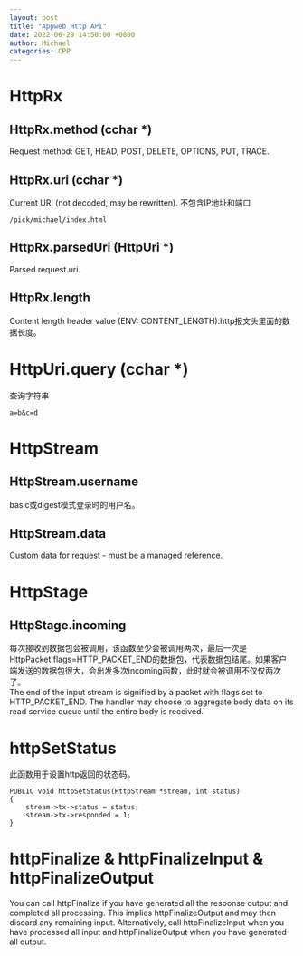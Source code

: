 ```yaml
---
layout: post
title: "Appweb Http API"
date: 2022-06-29 14:50:00 +0800
author: Michael
categories: CPP
---
```


# HttpRx
## HttpRx.method (cchar *)
Request method: GET, HEAD, POST, DELETE, OPTIONS, PUT, TRACE.

##  HttpRx.uri (cchar *)
Current URI (not decoded, may be rewritten). 不包含IP地址和端口

	/pick/michael/index.html

## HttpRx.parsedUri (HttpUri *)
Parsed request uri.

## HttpRx.length
Content length header value (ENV: CONTENT_LENGTH).http报文头里面的数据长度。

# HttpUri.query (cchar *)
查询字符串

	a=b&c=d

# HttpStream
## HttpStream.username
basic或digest模式登录时的用户名。

## HttpStream.data
Custom data for request - must be a managed reference.

# HttpStage
## HttpStage.incoming
每次接收到数据包会被调用，该函数至少会被调用两次，最后一次是HttpPacket.flags=HTTP_PACKET_END的数据包，代表数据包结尾。如果客户端发送的数据包很大，会出发多次incoming函数，此时就会被调用不仅仅两次了。  
The end of the input stream is signified by a packet with flags set to HTTP_PACKET_END. The handler may choose to aggregate body data on its read service queue until the entire body is received.

# httpSetStatus
此函数用于设置http返回的状态码。

	PUBLIC void httpSetStatus(HttpStream *stream, int status)
	{
	    stream->tx->status = status;
	    stream->tx->responded = 1;
	}

# httpFinalize & httpFinalizeInput & httpFinalizeOutput
You can call httpFinalize if you have generated all the response output and completed all processing. This implies httpFinalizeOutput and may then discard any remaining input. Alternatively, call httpFinalizeInput when you have processed all input and httpFinalizeOutput when you have generated all output.